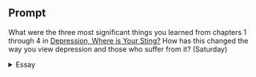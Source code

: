 ---
---

## Prompt

What were the three most significant things you learned from chapters 1 through 4 in [Depression, Where is Your Sting?] How has this changed the way you view depression and those who suffer from it? (Saturday)

[Depression, Where is Your Sting?]: https://read.amazon.com/?asin=B08Y2B6B7C

<details>
  <summary>Essay</summary>
  <p>
    I’ve learned from the book that depression is not what I thought it was. Depression is a multidimensional wound that cannot be healed by reducing it only to biological dysfunction. The term “sickness” is a social construct that exacerbates the pain beyond the person and into public scrutiny and stigmatization. Finally, the local church and the Bible can offer significant hope to depression sufferers. 
  </p>

  <p>
    I sympathize with those ravaged by depression but unable to grasp its brutality on a person’s soul. McBain’s exposition on depression helps illuminate a complex subject hidden under my ignorance. “Depression is a total body experience that isolates the sufferer from everything real” (p. 22). The story of Robert Taylor’s drowning helps me conceptualize the isolation the sufferer goes through. Surrounded by death, detached from reality, alienated from the very people trying desperately to help. The biblical story of a father kneeling before Jesus begging to heal his son who “has seizures and suffers terribly” (Mat 17:15) exemplifies this desperation. Exasperated, the father says, “I brought him to your disciples, and they could not heal him” (verse 17). This statement spotlights the deficiency of the church to be Jesus to those who are sufferings and, to a greater extent, my failure as a disciple of the Lord. McBain’s personal story and research have illuminated my ignorance and agnosy about depression and compelled me to learn and hopefully engage in a spiritually meaningful way.
  </p>

  <p>
    “Depression is a fleshly and physical reality that creates a barrier that separates what the sufferer’s intellect knows is happening from the things they actually experience” (p. 23). McBain describes depression as three related but distinct phenomena: depression as a disease, an illness, and a sickness. Depression as a disease has been my general sentiment. Still, when McBain phrases, “according to the medical model, the root of depression is always biological,” it caused me to reassess my views. As an illness, depression is “something the person has” rather than a “physical abnormality” (p.24). The distinction between depression as a disease and an illness helps me see depression as more than mere somatic but phenomenological and spiritual. But what I found most intriguing is McBain’s explanation of depression as a sickness. “The term ‘sickness’ corresponds to the way society sees the illness” (p. 26). When the Shunammite woman’s son died, Elijah sent Gehazi to heal the lad, but the woman refused (2 Kings 4:30). Elijah’s perception of the boy’s condition does not match reality — the boy is dead. Depression is not what I think it should be; I must learn to recognize its destructive effects on the minds and hearts of the sufferers. I must entreat the Lord to come and heal.
  </p>

  <blockquote>
    Our society and the church may need encouragement to talk about mental illness and depression, but the Bible is not quiet about the problem. (p. 56)
  </blockquote>

  <p>
    Liturgy and worship help depression sufferers find comfort and hope. McBain cites Swinton’s research that the Psalms help sufferers express “their feelings when their intellect could not comprehend what exactly they were experiencing” (p. 57). The Lord knows all our needs, whether they are physical, emotional, psychological, or spiritual.
  </p>

  <blockquote>
    And the LORD said, I have surely seen the affliction of my people which are in Egypt, and have heard their cry by reason of their taskmasters; for I know their sorrows. (Ex 3:7)
  </blockquote>

  <p>
    He sent Moses — an old man and an outcast — to deliver his people out of bondage. God knows our pain and uses the “foolish things of the world” to accomplish His mighty work of redemption for those suffering from depression.
  </p>
  <samp>96</samp>
</details>
